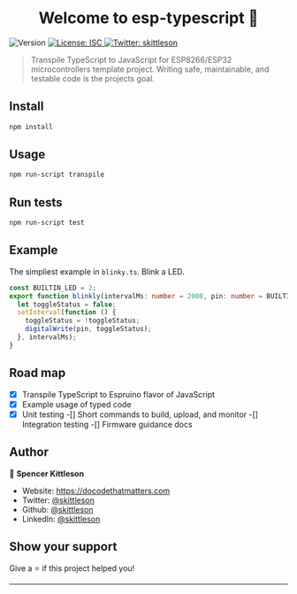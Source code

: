 <h1 align="center">Welcome to esp-typescript 👋</h1>
<p>
  <img alt="Version" src="https://img.shields.io/badge/version-1.0.0-blue.svg?cacheSeconds=2592000" />
  <a href="#" target="_blank">
    <img alt="License: ISC" src="https://img.shields.io/badge/License-ISC-yellow.svg" />
  </a>
  <a href="https://twitter.com/skittleson" target="_blank">
    <img alt="Twitter: skittleson" src="https://img.shields.io/twitter/follow/skittleson.svg?style=social" />
  </a>
</p>

> Transpile TypeScript to JavaScript for ESP8266/ESP32 microcontrollers template project. Writing safe, maintainable, and testable code is the projects goal.

## Install

```sh
npm install
```

## Usage

```sh
npm run-script transpile
```

## Run tests

```sh
npm run-script test
```

## Example

The simpliest example in `blinky.ts`. Blink a LED.

```typescript
const BUILTIN_LED = 2;
export function blinkly(intervalMs: number = 2000, pin: number = BUILTIN_LED) {
  let toggleStatus = false;
  setInterval(function () {
    toggleStatus = !toggleStatus;
    digitalWrite(pin, toggleStatus);
  }, intervalMs);
}
```

## Road map

-[x] Transpile TypeScript to Espruino flavor of JavaScript
-[x] Example usage of typed code
-[x] Unit testing
-[] Short commands to build, upload, and monitor
-[] Integration testing
-[] Firmware guidance docs

## Author

👤 **Spencer Kittleson**

* Website: https://docodethatmatters.com
* Twitter: [@skittleson](https://twitter.com/skittleson)
* Github: [@skittleson](https://github.com/skittleson)
* LinkedIn: [@skittleson](https://linkedin.com/in/skittleson)

## Show your support

Give a ⭐️ if this project helped you!

***
